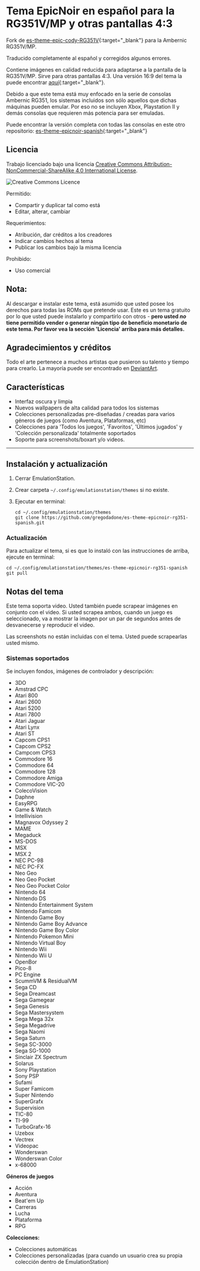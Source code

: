 # Tema EpicNoir en español para la RG351V/MP y otras pantallas 4:3

Fork de [es-theme-epic-cody-RG351V](https://github.com/CodyV59/es-theme-epic-cody-RG351V){:target="_blank"} para la Ambernic RG351V/MP.

Traducido completamente al español y corregidos algunos errores.

Contiene imágenes en calidad reducida para adaptarse a la pantalla de la RG351V/MP. Sirve para otras pantallas 4:3. Una versión 16:9 del tema la puede encontrar [aquí](https://github.com/gregodadone/es-theme-epicnoir-spanish){:target="_blank"}.

Debido a que este tema está muy enfocado en la serie de consolas Ambernic RG351, los sistemas incluidos son sólo aquellos que dichas máquinas pueden emular. Por eso no se incluyen Xbox, Playstation II y demás consolas que requieren más potencia para ser emuladas.

Puede encontrar la versión completa con todas las consolas en este otro repositorio: [es-theme-epicnoir-spanish](https://github.com/gregodadone/es-theme-epicnoir-spanish){:target="_blank"}

## Licencia

Trabajo licenciado bajo una licencia [Creative Commons Attribution-NonCommercial-ShareAlike 4.0 International License](http://creativecommons.org/licenses/by-nc-sa/4.0/).

![Creative Commons Licence](https://i.creativecommons.org/l/by-nc-sa/4.0/88x31.png "Creative Commons Licence")

Permitido:
- Compartir y duplicar tal como está
- Editar, alterar, cambiar

Requerimientos:
- Atribución, dar créditos a los creadores
- Indicar cambios hechos al tema
- Publicar los cambios bajo la misma licencia

Prohibido:
- Uso comercial

## Nota:
Al descargar e instalar este tema, está asumido que usted posee los derechos para todas las ROMs que pretende usar. Este es un tema gratuito por lo que usted puede instalarlo y compartirlo con otros - **pero usted *no* tiene permitido vender o generar ningún tipo de beneficio monetario de este tema. Por favor vea la sección 'Licencia' arriba para más detalles.**

## Agradecimientos y créditos

Todo el arte pertenece a muchos artistas que pusieron su talento y tiempo para crearlo.
La mayoría puede ser encontrado en [DeviantArt](http://www.deviantart.com/).

## Características

* Interfaz oscura y limpia
* Nuevos wallpapers de alta calidad para todos los sistemas
* Colecciones personalizadas pre-diseñadas / creadas para varios géneros de juegos (como Aventura, Plataformas, etc)
* Colecciones para 'Todos los juegos', 'Favoritos', 'Últimos jugados' y 'Colección personalizada' totalmente soportados
* Soporte para screenshots/boxart y/o videos.

---

## Instalación y actualización

1. Cerrar EmulationStation.

2. Crear carpeta `~/.config/emulationstation/themes` si no existe.

3. Ejecutar en terminal:

       cd ~/.config/emulationstation/themes
       git clone https://github.com/gregodadone/es-theme-epicnoir-rg351-spanish.git

### Actualización

Para actualizar el tema, si es que lo instaló con las instrucciones de arriba, ejecute en terminal:

    cd ~/.config/emulationstation/themes/es-theme-epicnoir-rg351-spanish
    git pull

## Notas del tema

Este tema soporta video. Usted también puede scrapear imágenes en conjunto con el video. Si usted scrapea ambos, cuando un juego es seleccionado, va a mostrar la imagen por un par de segundos antes de desvanecerse y reproducir el video.

Las screenshots no están incluidas con el tema. Usted puede scrapearlas usted mismo.

### Sistemas soportados

Se incluyen fondos, imágenes de controlador y descripción:

* 3DO
* Amstrad CPC
* Atari 800
* Atari 2600
* Atari 5200
* Atari 7800
* Atari Jaguar
* Atari Lynx
* Atari ST
* Capcom CPS1
* Capcom CPS2
* Campcom CPS3
* Commodore 16
* Commodore 64
* Commodore 128
* Commodore Amiga
* Commodore VIC-20
* ColecoVision
* Daphne
* EasyRPG
* Game & Watch
* Intellivision
* Magnavox Odyssey 2
* MAME
* Megaduck
* MS-DOS
* MSX
* MSX 2
* NEC PC-98
* NEC PC-FX
* Neo Geo
* Neo Geo Pocket
* Neo Geo Pocket Color
* Nintendo 64
* Nintendo DS
* Nintendo Entertainment System
* Nintendo Famicom
* Nintendo Game Boy
* Nintendo Game Boy Advance
* Nintendo Game Boy Color
* Nintendo Pokemon Mini
* Nintendo Virtual Boy
* Nintendo Wii
* Nintendo Wii U
* OpenBor
* Pico-8
* PC Engine
* ScummVM & ResidualVM
* Sega CD
* Sega Dreamcast
* Sega Gamegear
* Sega Genesis
* Sega Mastersystem
* Sega Mega 32x
* Sega Megadrive
* Sega Naomi
* Sega Saturn
* Sega SC-3000
* Sega SG-1000
* Sinclair ZX Spectrum
* Solarus
* Sony Playstation
* Sony PSP
* Sufami
* Super Famicom
* Super Nintendo
* SuperGrafx
* Supervision
* TIC-80
* TI-99
* TurboGrafx-16
* Uzebox
* Vectrex
* Videopac
* Wonderswan
* Wonderswan Color
* x-68000

**Géneros de juegos**
* Acción
* Aventura
* Beat'em Up
* Carreras
* Lucha
* Plataforma
* RPG

**Colecciones:**
* Colecciones automáticas
* Colecciones personalizadas (para cuando un usuario crea su propia colección dentro de EmulationStation)
